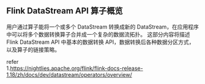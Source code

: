 ## Flink DataStream API 算子概览    

用户通过算子能将一个或多个 DataStream 转换成新的 DataStream，在应用程序中可以将多个数据转换算子合并成一个复杂的数据流拓扑。 
这部分内容将描述 Flink DataStream API 中基本的数据转换 API，数据转换后各种数据分区方式，以及算子的链接策略。    





refer   
1.https://nightlies.apache.org/flink/flink-docs-release-1.18/zh/docs/dev/datastream/operators/overview/